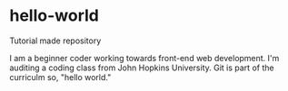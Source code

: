 # hello-world

Tutorial made repository

I am a beginner coder working towards front-end web development. I'm auditing a coding class from John Hopkins University. Git is part of the curriculm so, "hello world."
